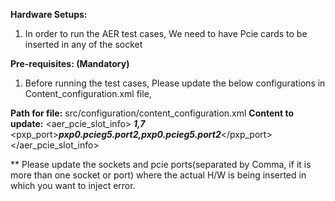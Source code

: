 **Hardware Setups:**

1. In order to run the AER test cases, We need to have Pcie cards to be inserted in any of the socket


**Pre-requisites: (Mandatory)**
1. Before running the test cases, Please update the below configurations in Content_configuration.xml file,

**Path for file:** src/configuration/content_configuration.xml 
**Content to update:** 
<content><ras>
<aer_pcie_slot_info>
<socket>**_1,7_**</socket>
<pxp_port>**_pxp0.pcieg5.port2,pxp0.pcieg5.port2_**</pxp_port>
</aer_pcie_slot_info>
</ras></content>

** Please update the sockets and pcie ports(separated by Comma, if it is more than one socket or port) where the actual H/W is being inserted in which you want to inject error.